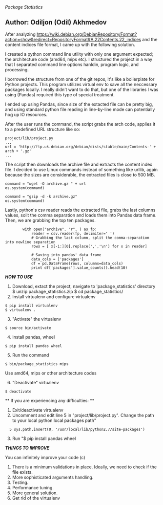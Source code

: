*Package Statistics*
## Author: Odiljon (Odil) Akhmedov


After analyzing https://wiki.debian.org/DebianRepository/Format?action=show&redirect=RepositoryFormat#A.22Contents.22_indices and the content indices file format,
I came up with the following solution.

I created a python command line utility with only one argument expected; the architecture code (amd64, mips etc).
I structured the project in a way that I separated command line options hanldin, program logic, and processing.

I borrowed the structure from one of the git repos, it's like a boilerplate for Python projects.
This program utilizes virtual env to save all the neccessary packages locally. I really didn't want to do that, but one of the libraries I was using (Pandas) required this type of special treatment.

I ended up using Pandas, since size of the extacted file can be pretty big, and using standard python file reading in line-by-line mode can potentially hog up IO resources.

After the user runs the command, the script grabs the arch code, applies it to a predefined URL structure like so:

```
project/lib/project.py 
...
url = 'http://ftp.uk.debian.org/debian/dists/stable/main/Contents-' + arch + '.gz'
...

```

The script then downloads the archive file and extracts the content index file. 
I decided to use Linux commands instead of something like urllib, again because the sizes are considerable, the extracted files is close to 500 MB.


```
command = "wget -O archive.gz " + url
os.system(command)

command = "gzip -d -k archive.gz"
os.system(command)
```

Lastly, python's csv reader reads the extracted file, grabs the last columns values, solit the comma separation and loads them into Pandas data frame.
Then, we are grabbing the top ten packages. 

```
        with open("archive", "r", ) as fp:
            reader = csv.reader(fp, delimiter=' ')
            # Grabbing the last column, split the comma-separation into newline separation
            rows = [ x[-1:][0].replace(',','\n') for x in reader] 
            
            # Saving into pandas' data frame
            data_cols = ['packages']
            df = pd.DataFrame(rows, columns=data_cols)
            print df['packages'].value_counts().head(10)
```

***HOW TO USE***

1. Download, extact the project, navigate to 'package_statistics' directory
$ unzip package_statistics.zip
$ cd package_statistics/
2. Install virtualenv and configure virtualenv

```
$ pip install virtualenv 
$ virtualenv .
```

3. "Activate" the virtualenv 
```
$ source bin/activate
``` 

4. Install pandas, wheel
```
$ pip install pandas wheel
```

5. Run the command
```
$ bin/package_statistics mips
```
Use amd64, mips or other architecture codes

6. "Deactivate" virtualenv
```
$ deactivate
```

** If you are experiencing any difficulties: **
 1. Exit/deactivate virtualenv
 2. Uncomment and edit line 5 in "project/lib/project.py". Change the path to your local python local packages path"
```
  5 sys.path.insert(0, '/usr/local/lib/python2.7/site-packages')
```
 3. Run "$ pip install pandas wheel

***THINGS TO IMPROVE***

You can infinitely improve your code (c)

1. There is a minimum validations in place. Ideally, we need to check if the file exists.
2. More sophisticated arguments handling.
3. Testing. 
4. Performance tuning.
5. More general solution. 
6. Get rid of the virtualenv
